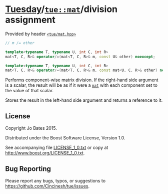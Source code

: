 [Tuesday](../../../README.md)/[`tue::mat`](../../headers/mat.md)/division assignment
====================================================================================
Provided by header [`<tue/mat.hpp>`](../../headers/mat.md)

```c++
// m /= other

template<typename T, typename U, int C, int R>
mat<T, C, R>& operator/=(mat<T, C, R>& m, const U& other) noexcept;

template<typename T, typename U, int C, int R>
mat<T, C, R>& operator/=(mat<T, C, R>& m, const mat<U, C, R>& other) noexcept;
```

Performs component-wise matrix division. If the right-hand side argument is a
scalar, the result will be as if it were a [`mat`](../../headers/mat.md) with
each component set to the value of that scalar.

Stores the result in the left-hand side argument and returns a reference to it.

License
-------
Copyright Jo Bates 2015.

Distributed under the Boost Software License, Version 1.0.

See accompanying file [LICENSE_1_0.txt](../../../LICENSE_1_0.txt) or copy at
http://www.boost.org/LICENSE_1_0.txt.

Bug Reporting
-------------
Please report any bugs, typos, or suggestions to
https://github.com/Cincinesh/tue/issues.
